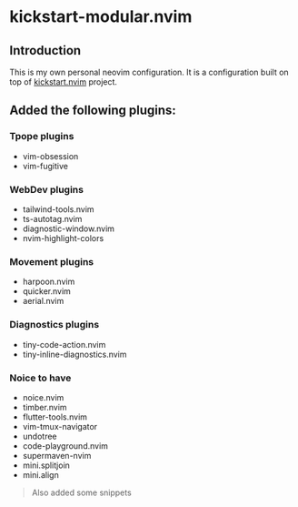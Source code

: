 # kickstart-modular.nvim

## Introduction
This is my own personal neovim configuration. It is a configuration built on top of
[kickstart.nvim](https://github.com/nvim-lua/kickstart.nvim)
project.

## Added the following plugins:


### Tpope plugins
- vim-obsession
- vim-fugitive

### WebDev plugins
- tailwind-tools.nvim
- ts-autotag.nvim
- diagnostic-window.nvim
- nvim-highlight-colors

### Movement plugins
- harpoon.nvim
- quicker.nvim
- aerial.nvim

### Diagnostics plugins
- tiny-code-action.nvim
- tiny-inline-diagnostics.nvim

### Noice to have
- noice.nvim
- timber.nvim
- flutter-tools.nvim
- vim-tmux-navigator
- undotree
- code-playground.nvim
- supermaven-nvim
- mini.splitjoin
- mini.align

> Also added some snippets
